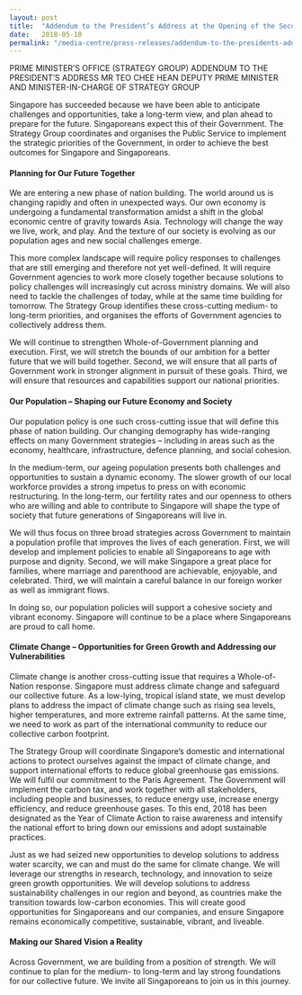 ```yaml
---
layout: post
title:  "Addendum to the President’s Address at the Opening of the Second Session of the 13th Parliament"
date:   2018-05-10
permalink: "/media-centre/press-releases/addendum-to-the-presidents-address"
---
```


PRIME MINISTER’S OFFICE (STRATEGY GROUP)
ADDENDUM TO THE PRESIDENT’S ADDRESS
MR TEO CHEE HEAN
DEPUTY PRIME MINISTER AND MINISTER-IN-CHARGE OF STRATEGY GROUP

Singapore has succeeded because we have been able to anticipate challenges and opportunities, take a long-term view, and plan ahead to prepare for the future. Singaporeans expect this of their Government. The Strategy Group coordinates and organises the Public Service to implement the strategic priorities of the Government, in order to achieve the best outcomes for Singapore and Singaporeans.

#### **Planning for Our Future Together**

We are entering a new phase of nation building. The world around us is changing rapidly and often in unexpected ways. Our own economy is undergoing a fundamental transformation amidst a shift in the global economic centre of gravity towards Asia. Technology will change the way we live, work, and play. And the texture of our society is evolving as our population ages and new social challenges emerge.

This more complex landscape will require policy responses to challenges that are still emerging and therefore not yet well-defined. It will require Government agencies to work more closely together because solutions to policy challenges will increasingly cut across ministry domains. We will also need to tackle the challenges of today, while at the same time building for tomorrow. The Strategy Group identifies these cross-cutting medium- to long-term priorities, and organises the efforts of Government agencies to collectively address them.

We will continue to strengthen Whole-of-Government planning and execution. First, we will stretch the bounds of our ambition for a better future that we will build together. Second, we will ensure that all parts of Government work in stronger alignment in pursuit of these goals. Third, we will ensure that resources and capabilities support our national priorities.

#### **Our Population – Shaping our Future Economy and Society**

Our population policy is one such cross-cutting issue that will define this phase of nation building. Our changing demography has wide-ranging effects on many Government strategies – including in areas such as the economy, healthcare, infrastructure, defence planning, and social cohesion.

In the medium-term, our ageing population presents both challenges and opportunities to sustain a dynamic economy. The slower growth of our local workforce provides a strong impetus to press on with economic restructuring. In the long-term, our fertility rates and our openness to others who are willing and able to contribute to Singapore will shape the type of society that future generations of Singaporeans will live in.

We will thus focus on three broad strategies across Government to maintain a population profile that improves the lives of each generation. First, we will develop and implement policies to enable all Singaporeans to age with purpose and dignity. Second, we will make Singapore a great place for families, where marriage and parenthood are achievable, enjoyable, and celebrated. Third, we will maintain a careful balance in our foreign worker as well as immigrant flows.

In doing so, our population policies will support a cohesive society and vibrant economy. Singapore will continue to be a place where Singaporeans are proud to call home.

#### **Climate Change – Opportunities for Green Growth and Addressing our Vulnerabilities**

Climate change is another cross-cutting issue that requires a Whole-of-Nation response. Singapore must address climate change and safeguard our collective future. As a low-lying, tropical island state, we must develop plans to address the impact of climate change such as rising sea levels, higher temperatures, and more extreme rainfall patterns. At the same time, we need to work as part of the international community to reduce our collective carbon footprint.

The Strategy Group will coordinate Singapore’s domestic and international actions to protect ourselves against the impact of climate change, and support international efforts to reduce global greenhouse gas emissions. We will fulfil our commitment to the Paris Agreement. The Government will implement the carbon tax, and work together with all stakeholders, including people and businesses, to reduce energy use, increase energy efficiency, and reduce greenhouse gases. To this end, 2018 has been designated as the Year of Climate Action to raise awareness and intensify the national effort to bring down our emissions and adopt sustainable practices.

Just as we had seized new opportunities to develop solutions to address water scarcity, we can and must do the same for climate change. We will leverage our strengths in research, technology, and innovation to seize green growth opportunities. We will develop solutions to address sustainability challenges in our region and beyond, as countries make the transition towards low-carbon economies. This will create good opportunities for Singaporeans and our companies, and ensure Singapore remains economically competitive, sustainable, vibrant, and liveable.

#### **Making our Shared Vision a Reality**

Across Government, we are building from a position of strength. We will continue to plan for the medium- to long-term and lay strong foundations for our collective future. We invite all Singaporeans to join us in this journey.

